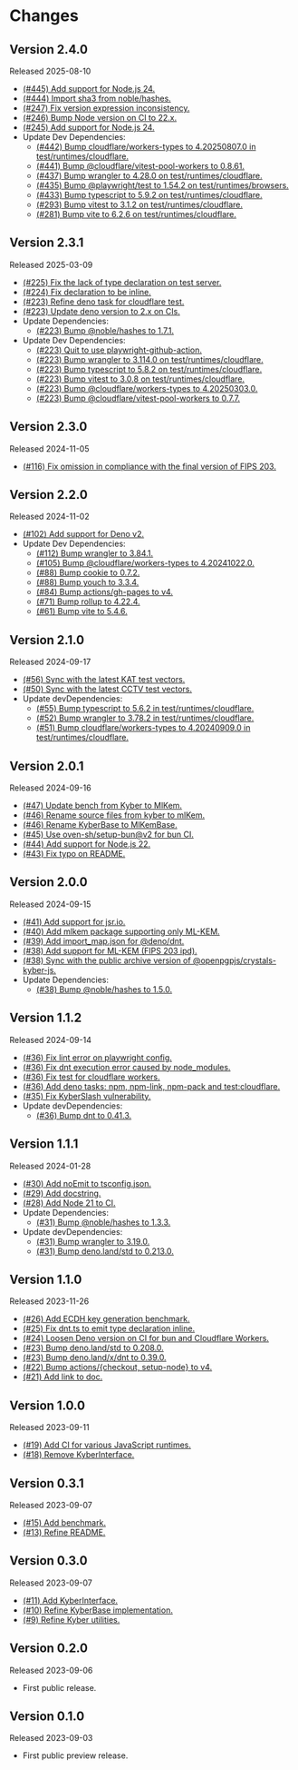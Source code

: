 # Changes

## Version 2.4.0

Released 2025-08-10

- [(#445) Add support for Node.js 24.](https://github.com/dajiaji/crystals-kyber-js/pull/445)
- [(#444) Import sha3 from noble/hashes.](https://github.com/dajiaji/crystals-kyber-js/pull/444)
- [(#247) Fix version expression inconsistency.](https://github.com/dajiaji/crystals-kyber-js/pull/247)
- [(#246) Bump Node version on CI to 22.x.](https://github.com/dajiaji/crystals-kyber-js/pull/246)
- [(#245) Add support for Node.js 24.](https://github.com/dajiaji/crystals-kyber-js/pull/245)
- Update Dev Dependencies:
  - [(#442) Bump cloudflare/workers-types to 4.20250807.0 in test/runtimes/cloudflare.](https://github.com/dajiaji/crystals-kyber-js/pull/442)
  - [(#441) Bump @cloudflare/vitest-pool-workers to 0.8.61.](https://github.com/dajiaji/crystals-kyber-js/pull/441)
  - [(#437) Bump wrangler to 4.28.0 on test/runtimes/cloudflare.](https://github.com/dajiaji/crystals-kyber-js/pull/437)
  - [(#435) Bump @playwright/test to 1.54.2 on test/runtimes/browsers.](https://github.com/dajiaji/crystals-kyber-js/pull/435)
  - [(#433) Bump typescript to 5.9.2 on test/runtimes/cloudflare.](https://github.com/dajiaji/crystals-kyber-js/pull/433)
  - [(#293) Bump vitest to 3.1.2 on test/runtimes/cloudflare.](https://github.com/dajiaji/crystals-kyber-js/pull/293)
  - [(#281) Bump vite to 6.2.6 on test/runtimes/cloudflare.](https://github.com/dajiaji/crystals-kyber-js/pull/281)

## Version 2.3.1

Released 2025-03-09

- [(#225) Fix the lack of type declaration on test server.](https://github.com/dajiaji/crystals-kyber-js/pull/225)
- [(#224) Fix declaration to be inline.](https://github.com/dajiaji/crystals-kyber-js/pull/224)
- [(#223) Refine deno task for cloudflare test.](https://github.com/dajiaji/crystals-kyber-js/pull/223)
- [(#223) Update deno version to 2.x on CIs.](https://github.com/dajiaji/crystals-kyber-js/pull/223)
- Update Dependencies:
  - [(#223) Bump @noble/hashes to 1.7.1.](https://github.com/dajiaji/crystals-kyber-js/pull/223)
- Update Dev Dependencies:
  - [(#223) Quit to use playwright-github-action.](https://github.com/dajiaji/crystals-kyber-js/pull/223)
  - [(#223) Bump wrangler to 3.114.0 on test/runtimes/cloudflare.](https://github.com/dajiaji/crystals-kyber-js/pull/223)
  - [(#223) Bump typescript to 5.8.2 on test/runtimes/cloudflare.](https://github.com/dajiaji/crystals-kyber-js/pull/223)
  - [(#223) Bump vitest to 3.0.8 on test/runtimes/cloudflare.](https://github.com/dajiaji/crystals-kyber-js/pull/223)
  - [(#223) Bump @cloudflare/workers-types to 4.20250303.0.](https://github.com/dajiaji/crystals-kyber-js/pull/223)
  - [(#223) Bump @cloudflare/vitest-pool-workers to 0.7.7.](https://github.com/dajiaji/crystals-kyber-js/pull/223)

## Version 2.3.0

Released 2024-11-05

- [(#116) Fix omission in compliance with the final version of FIPS 203.](https://github.com/dajiaji/crystals-kyber-js/pull/116)

## Version 2.2.0

Released 2024-11-02

- [(#102) Add support for Deno v2.](https://github.com/dajiaji/crystals-kyber-js/pull/102)
- Update Dev Dependencies:
  - [(#112) Bump wrangler to 3.84.1.](https://github.com/dajiaji/crystals-kyber-js/pull/112)
  - [(#105) Bump @cloudflare/workers-types to 4.20241022.0.](https://github.com/dajiaji/crystals-kyber-js/pull/105)
  - [(#88) Bump cookie to 0.7.2.](https://github.com/dajiaji/crystals-kyber-js/pull/88)
  - [(#88) Bump youch to 3.3.4.](https://github.com/dajiaji/crystals-kyber-js/pull/88)
  - [(#84) Bump actions/gh-pages to v4.](https://github.com/dajiaji/crystals-kyber-js/pull/84)
  - [(#71) Bump rollup to 4.22.4.](https://github.com/dajiaji/crystals-kyber-js/pull/71)
  - [(#61) Bump vite to 5.4.6.](https://github.com/dajiaji/crystals-kyber-js/pull/61)

## Version 2.1.0

Released 2024-09-17

- [(#56) Sync with the latest KAT test vectors.](https://github.com/dajiaji/crystals-kyber-js/pull/56)
- [(#50) Sync with the latest CCTV test vectors.](https://github.com/dajiaji/crystals-kyber-js/pull/50)
- Update devDependencies:
  - [(#55) Bump typescript to 5.6.2 in test/runtimes/cloudflare.](https://github.com/dajiaji/crystals-kyber-js/pull/55)
  - [(#52) Bump wrangler to 3.78.2 in test/runtimes/cloudflare.](https://github.com/dajiaji/crystals-kyber-js/pull/51)
  - [(#51) Bump cloudflare/workers-types to 4.20240909.0 in test/runtimes/cloudflare.](https://github.com/dajiaji/crystals-kyber-js/pull/51)

## Version 2.0.1

Released 2024-09-16

- [(#47) Update bench from Kyber to MlKem.](https://github.com/dajiaji/crystals-kyber-js/pull/47)
- [(#46) Rename source files from kyber to mlKem.](https://github.com/dajiaji/crystals-kyber-js/pull/46)
- [(#46) Rename KyberBase to MlKemBase.](https://github.com/dajiaji/crystals-kyber-js/pull/46)
- [(#45) Use oven-sh/setup-bun@v2 for bun CI.](https://github.com/dajiaji/crystals-kyber-js/pull/45)
- [(#44) Add support for Node.js 22.](https://github.com/dajiaji/crystals-kyber-js/pull/38)
- [(#43) Fix typo on README.](https://github.com/dajiaji/crystals-kyber-js/pull/43)

## Version 2.0.0

Released 2024-09-15

- [(#41) Add support for jsr.io.](https://github.com/dajiaji/crystals-kyber-js/pull/41)
- [(#40) Add mlkem package supporting only ML-KEM.](https://github.com/dajiaji/crystals-kyber-js/pull/40)
- [(#39) Add import_map.json for @deno/dnt.](https://github.com/dajiaji/crystals-kyber-js/pull/39)
- [(#38) Add support for ML-KEM (FIPS 203 ipd).](https://github.com/dajiaji/crystals-kyber-js/pull/38)
- [(#38) Sync with the public archive version of @openpgpjs/crystals-kyber-js.](https://github.com/dajiaji/crystals-kyber-js/pull/38)
- Update Dependencies:
  - [(#38) Bump @noble/hashes to 1.5.0.](https://github.com/dajiaji/crystals-kyber-js/pull/38)

## Version 1.1.2

Released 2024-09-14

- [(#36) Fix lint error on playwright config.](https://github.com/dajiaji/crystals-kyber-js/pull/36)
- [(#36) Fix dnt execution error caused by node_modules.](https://github.com/dajiaji/crystals-kyber-js/pull/36)
- [(#36) Fix test for cloudflare workers.](https://github.com/dajiaji/crystals-kyber-js/pull/36)
- [(#36) Add deno tasks: npm, npm-link, npm-pack and test:cloudflare.](https://github.com/dajiaji/crystals-kyber-js/pull/36)
- [(#35) Fix KyberSlash vulnerability.](https://github.com/dajiaji/crystals-kyber-js/pull/35)
- Update devDependencies:
  - [(#36) Bump dnt to 0.41.3.](https://github.com/dajiaji/crystals-kyber-js/pull/36)

## Version 1.1.1

Released 2024-01-28

- [(#30) Add noEmit to tsconfig.json.](https://github.com/dajiaji/crystals-kyber-js/pull/30)
- [(#29) Add docstring.](https://github.com/dajiaji/crystals-kyber-js/pull/29)
- [(#28) Add Node 21 to CI.](https://github.com/dajiaji/crystals-kyber-js/pull/28)
- Update Dependencies:
  - [(#31) Bump @noble/hashes to 1.3.3.](https://github.com/dajiaji/crystals-kyber-js/pull/31)
- Update devDependencies:
  - [(#31) Bump wrangler to 3.19.0.](https://github.com/dajiaji/crystals-kyber-js/pull/31)
  - [(#31) Bump deno.land/std to 0.213.0.](https://github.com/dajiaji/crystals-kyber-js/pull/31)

## Version 1.1.0

Released 2023-11-26

- [(#26) Add ECDH key generation benchmark.](https://github.com/dajiaji/crystals-kyber-js/pull/26)
- [(#25) Fix dnt.ts to emit type declaration inline.](https://github.com/dajiaji/crystals-kyber-js/pull/25)
- [(#24) Loosen Deno version on CI for bun and Cloudflare Workers.](https://github.com/dajiaji/crystals-kyber-js/pull/24)
- [(#23) Bump deno.land/std to 0.208.0.](https://github.com/dajiaji/crystals-kyber-js/pull/23)
- [(#23) Bump deno.land/x/dnt to 0.39.0.](https://github.com/dajiaji/crystals-kyber-js/pull/23)
- [(#22) Bump actions/{checkout, setup-node} to v4.](https://github.com/dajiaji/crystals-kyber-js/pull/22)
- [(#21) Add link to doc.](https://github.com/dajiaji/crystals-kyber-js/pull/21)

## Version 1.0.0

Released 2023-09-11

- [(#19) Add CI for various JavaScript runtimes.](https://github.com/dajiaji/crystals-kyber-js/pull/19)
- [(#18) Remove KyberInterface.](https://github.com/dajiaji/crystals-kyber-js/pull/18)

## Version 0.3.1

Released 2023-09-07

- [(#15) Add benchmark.](https://github.com/dajiaji/crystals-kyber-js/pull/15)
- [(#13) Refine README.](https://github.com/dajiaji/crystals-kyber-js/pull/13)

## Version 0.3.0

Released 2023-09-07

- [(#11) Add KyberInterface.](https://github.com/dajiaji/crystals-kyber-js/pull/11)
- [(#10) Refine KyberBase implementation.](https://github.com/dajiaji/crystals-kyber-js/pull/10)
- [(#9) Refine Kyber utilities.](https://github.com/dajiaji/crystals-kyber-js/pull/9)

## Version 0.2.0

Released 2023-09-06

- First public release.

## Version 0.1.0

Released 2023-09-03

- First public preview release.
